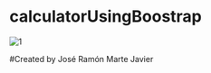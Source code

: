 # calculatorUsingBoostrap


![1](https://user-images.githubusercontent.com/49078581/126905620-4c27f250-a2a3-46aa-a4f3-465ab9b8d4df.PNG)


#Created by José Ramón Marte Javier
